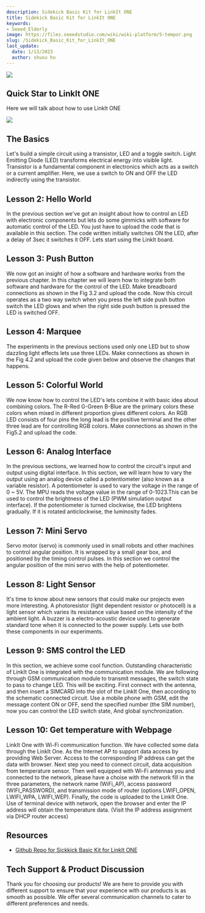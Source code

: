 ```yaml
---
description: Sidekick Basic Kit for LinkIt ONE
title: Sidekick Basic Kit for LinkIt ONE
keywords:
- Seeed_Elderly
image: https://files.seeedstudio.com/wiki/wiki-platform/S-tempor.png
slug: /Sidekick_Basic_Kit_for_LinkIt_ONE
last_update:
  date: 1/13/2023
  author: shuxu hu
---
```


![](https://files.seeedstudio.com/wiki/Sidekick_Basic_Kit_for_LinkIt_ONE/img/SKP-0.jpg)


##   Quick Star to LinkIt ONE

Here we will talk about how to use LinkIt ONE

[![](https://files.seeedstudio.com/wiki/Seeed-WiKi/docs/images/300px-Get_One_Now_Banner-ragular.png)](https://www.seeedstudio.com/Sidekick-Basic-Kit-for-LinkIt-ONE-p-2027.html)

##   The Basics

Let's build a simple circuit using a transistor, LED and a toggle switch. Light Emitting Diode (LED) transforms electrical energy into visible light. Transistor is a fundamental component in electronics which acts as a switch or a current amplifier. Here, we use a switch to ON and OFF the LED indirectly using the transistor.

<!-- Click [here](/LinkIt_ONE_Tutorial-The_Basics) to see the full tutorial. -->

##   Lesson 2: Hello World

In the previous section we've got an insight about how to control an LED with electronic components but lets do some gimmicks with software for automatic control of the LED. You just have to upload the code that is available in this section. The code written initially switches ON the LED, after a delay of 3sec it switches it OFF. Lets start using the LinkIt board.

<!-- Click [here](/LinkIt_ONE_Tutorial-Hello_World) to see the full tutorial. -->

##   Lesson 3: Push Button

We now got an insight of how a software and hardware works from the previous chapter. In this chapter we will learn how to integrate both software and hardware for the control of the LED. Make breadboard connections as shown in the Fig 3.2 and upload the code. Now this circuit operates as a two way switch when you press the left side push button switch the LED glows and when the right side push button is pressed the LED is switched OFF.

<!-- Click [here](/LinkIt_ONE_Tutorial-Push_Button) to see the full tutorial. -->

##   Lesson 4: Marquee

The experiments in the previous sections used only one LED but to show dazzling light effects lets use three LEDs. Make connections as shown in the Fig 4.2 and upload the code given below and observe the changes that happens.

<!-- Click [here](/LinkIt_ONE_Tutorial-Marquee) to see the full tutorial. -->

##   Lesson 5: Colorful World

We now know how to control the LED's lets combine it with basic idea about combining colors. The R-Red G-Green B-Blue are the primary colors these colors when mixed in different proportion gives different colors. An RGB LED consists of four pins the long lead is the positive terminal and the other three lead are for controlling RGB colors. Make connections as shown in the Fig5.2 and upload the code.

<!-- Click [here](/LinkIt_ONE_Tutorial-Colorful_World) to see the full tutorial. -->

##   Lesson 6: Analog Interface

In the previous sections, we learned how to control the circuit's input and output using digital interface. In this section, we will learn how to vary the output using an analog device called a potentiometer (also known as a variable resistor). A potentiometer is used to vary the voltage in the range of 0 ~ 5V. The MPU reads the voltage value in the range of 0-1023.This can be used to control the brightness of the LED (PWM simulation output interface). If the potentiometer is turned clockwise, the LED brightens gradually. If it is rotated anticlockwise, the luminosity fades.

<!-- Click [here](/LinkIt_ONE_Tutorial-Analog_Interface) to see the full tutorial. -->

##   Lesson 7: Mini Servo

Servo motor (servo) is commonly used in small robots and other machines to control angular position. It is wrapped by a small gear box, and positioned by the timing control pulses. In this section we control the angular position of the mini servo with the help of potentiometer.

<!-- Click [here](/LinkIt-ONE-Tutorial---Mini-Servo) to see the full tutorial. -->

##   Lesson 8: Light Sensor

It's time to know about new sensors that could make our projects even more interesting. A photoresistor (light dependent resistor or photocell) is a light sensor which varies its resistance value based on the intensity of the ambient light. A buzzer is a electro-acoustic device used to generate standard tone when it is connected to the power supply. Lets use both these components in our experiments.

<!-- Click [here](/LinkIt_ONE_Tutorial-Light-Sensor) to see the full tutorial. -->

##   Lesson 9: SMS control the LED

In this section, we achieve some cool function. Outstanding characteristic of LinkIt One is integrated with the communication module. We are following through GSM communication module to transmit messages, the switch state to pass to change LED. This will be exciting. First connect with the antenna, and then insert a SIMCARD into the slot of the LinkIt One, then according to the schematic connected circuit. Use a mobile phone with GSM, edit the message content ON or OFF, send the specified number (the SIM number), now you can control the LED switch state, And global synchronization.

<!-- Click [here](/LinkIt_ONE_Tutorial-SMS_control_the_LED) to see the full tutorial. -->

##   Lesson 10: Get temperature with Webpage

LinkIt One with Wi-Fi communication function. We have collected some data through the LinkIt One.  As the Internet AP to support data access by providing Web Server. Access to the corresponding IP address can get the data with browser. Next step you need to connect circuit, data acquisition from temperature sensor. Then well equipped with Wi-Fi antennas you and connected to the network, please have a choise with the network fill in the three parameters, the network name (WiFi_AP), access password (WIFI_PASSWORD), and transmission mode of router (options LWIFI_OPEN, LWIFI_WPA, LWIFI_WEP). Finally, the code is uploaded to the LinkIt One. Use of terminal device with network, open the browser and enter the IP address will obtain the temperature data. (Visit the IP address assignment via DHCP router access)

<!-- Click [here](/LinkIt_ONE_Tutorial-Get_temperature_with_Webpage) to see the full tutorial. -->

##   Resources

*   [Github Repo for Sickkick Basic Kit for LinkIt ONE](https://github.com/Seeed-Studio/Sidekick_Basic_Kit_for_LinkIt)

## Tech Support & Product Discussion

Thank you for choosing our products! We are here to provide you with different support to ensure that your experience with our products is as smooth as possible. We offer several communication channels to cater to different preferences and needs.

<div class="button_tech_support_container">
<a href="https://forum.seeedstudio.com/" class="button_forum"></a> 
<a href="https://www.seeedstudio.com/contacts" class="button_email"></a>
</div>

<div class="button_tech_support_container">
<a href="https://discord.gg/eWkprNDMU7" class="button_discord"></a> 
<a href="https://github.com/Seeed-Studio/wiki-documents/discussions/69" class="button_discussion"></a>
</div>
